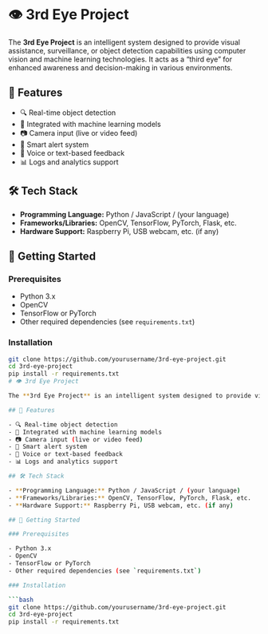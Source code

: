 # 👁️ 3rd Eye Project

The **3rd Eye Project** is an intelligent system designed to provide visual assistance, surveillance, or object detection capabilities using computer vision and machine learning technologies. It acts as a “third eye” for enhanced awareness and decision-making in various environments.

## 🚀 Features

- 🔍 Real-time object detection
- 🧠 Integrated with machine learning models
- 📷 Camera input (live or video feed)
- 🔔 Smart alert system
- 💬 Voice or text-based feedback
- 📊 Logs and analytics support

## 🛠️ Tech Stack

- **Programming Language:** Python / JavaScript / (your language)
- **Frameworks/Libraries:** OpenCV, TensorFlow, PyTorch, Flask, etc.
- **Hardware Support:** Raspberry Pi, USB webcam, etc. (if any)

## 🏁 Getting Started

### Prerequisites

- Python 3.x
- OpenCV
- TensorFlow or PyTorch
- Other required dependencies (see `requirements.txt`)

### Installation

```bash
git clone https://github.com/yourusername/3rd-eye-project.git
cd 3rd-eye-project
pip install -r requirements.txt
# 👁️ 3rd Eye Project

The **3rd Eye Project** is an intelligent system designed to provide visual assistance, surveillance, or object detection capabilities using computer vision and machine learning technologies. It acts as a “third eye” for enhanced awareness and decision-making in various environments.

## 🚀 Features

- 🔍 Real-time object detection
- 🧠 Integrated with machine learning models
- 📷 Camera input (live or video feed)
- 🔔 Smart alert system
- 💬 Voice or text-based feedback
- 📊 Logs and analytics support

## 🛠️ Tech Stack

- **Programming Language:** Python / JavaScript / (your language)
- **Frameworks/Libraries:** OpenCV, TensorFlow, PyTorch, Flask, etc.
- **Hardware Support:** Raspberry Pi, USB webcam, etc. (if any)

## 🏁 Getting Started

### Prerequisites

- Python 3.x
- OpenCV
- TensorFlow or PyTorch
- Other required dependencies (see `requirements.txt`)

### Installation

```bash
git clone https://github.com/yourusername/3rd-eye-project.git
cd 3rd-eye-project
pip install -r requirements.txt
